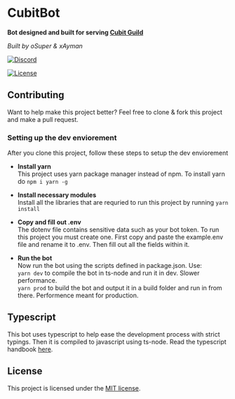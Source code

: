 # CubitBot

**Bot designed and built for serving [Cubit Guild](https://discord.gg/zzCf5ZVdpN)**

*Built by oSuper & xAyman*

<Badges>

[![Discord](https://img.shields.io/discord/1142457092393934869?style=for-the-badge&label=discord)](https://discord.gg/zzCf5ZVdpN)

[![License](https://img.shields.io/github/license/calmguild/calmbot-next?style=for-the-badge)](https://github.com/CalmGuild/CalmBot-next/blob/master/LICENSE)

## Contributing
Want to help make this project better? Feel free to clone & fork this project and make a pull request.

### **Setting up the dev enviorement**
After you clone this project, follow these steps to setup the dev enviorement

- **Install yarn** <br> This project uses yarn package manager instead of npm. To install yarn do `npm i yarn -g`

- **Install necessary modules** <br> Install all the libraries that are requried to run this project by running `yarn install`

- **Copy and fill out .env** <br> The dotenv file contains sensitive data such as your bot token. To run this project you must create one. First copy and paste the example.env file and rename it to .env. Then fill out all the fields within it.

- **Run the bot** <br> Now run the bot using the scripts defined in package.json. Use: <br> `yarn dev` to compile the bot in ts-node and run it in dev. Slower performance. <br> `yarn prod` to build the bot and output it in a build folder and run in from there. Performence meant for production. 

## Typescript
This bot uses typescript to help ease the development process with strict typings. Then it is compiled to javascript using ts-node. Read the typescript handbook [here](https://www.typescriptlang.org/docs/handbook/intro.html).

## License
This project is licensed under the [MIT license](https://opensource.org/licenses/MIT). 
